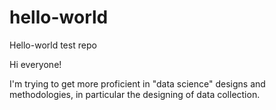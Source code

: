 # hello-world
Hello-world test repo

Hi everyone! 

I'm trying to get more proficient in "data science" designs and methodologies, in particular the designing of data collection.
